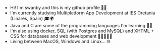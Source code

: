 - Hi! I'm swanby and this is my github profile 🙋🏻
- I'm currently studying Multiplatform App Development at IES Oretania (Linares, Spain) 🎓🌍
- Java and C are some of the programming languages I'm learning 🧩💭 
- I'm also using docker, SQL (with Postgres and MySQL) and XHTML + CSS for databases and web development 🙌🏻🧑🏻‍💻
- Living between MacOS, Windows and Linux... 🌐
